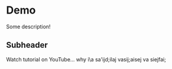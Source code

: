 # Demo

Some description!

## Subheader

Watch tutorial on YouTube...
why i\a
sa'ijd;ilaj 
vasij;aisej va
siejfai;